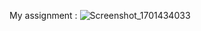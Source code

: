 My assignment :
 ![Screenshot_1701434033](https://github.com/alifjs/Mobile-app-assignment-2/assets/92691751/e5ca3d7e-f283-44f5-860a-673c10212f17)
